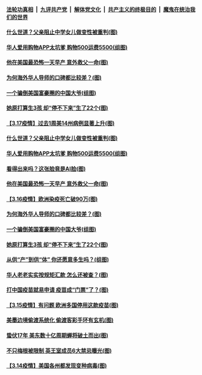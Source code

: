 ####  [法轮功真相](../../../../basic/blob/master/README.md?t=03181401) &nbsp;|&nbsp; [九评共产党](../../../../9ping.md/blob/master/README.md?t=03181401) &nbsp;|&nbsp; [解体党文化](../../../../jtdwh.md/blob/master/README.md?t=03181401)  &nbsp;|&nbsp; [共产主义的终极目的](../../../../gczydzjmd.md/blob/master/README.md?t=03181401) &nbsp;|&nbsp; [魔鬼在统治我们的世界](../../../../mgztzwmdsj.md/blob/master/README.md?t=03181401) 

#### [什么世道？父亲阻止中学女儿做变性被重判(图)](../pages/p3/965860.md?t=03181401) 

#### [华人爱用购物APP太坑爹 购物500运费5500(组图)](../pages/p3/965769.md?t=03181401) 

#### [他在美国最恐怖一天早产 意外救父一命(图)](../pages/p3/965792.md?t=03181401) 

#### [为何海外华人导师的口碑都比较差？(图)](../pages/p3/965757.md?t=03181401) 

#### [一个骗倒美国富豪圈的中国大爷(组图)](../pages/p3/965738.md?t=03181401) 

#### [她原打算生3孩 却“停不下来”生了22个(图)](../pages/p3/965736.md?t=03181401) 


#### [【3.17疫情】过去1周美14州病例显著上升(图)](../pages/p3/965884.md?t=03181401) 

#### [什么世道？父亲阻止中学女儿做变性被重判(图)](../pages/p3/965860.md?t=03181401) 

#### [华人爱用购物APP太坑爹 购物500运费5500(组图)](../pages/p3/965769.md?t=03181401) 

#### [看得出来吗？这张脸竟是AI脸(图)](../pages/p3/965851.md?t=03181401) 

#### [他在美国最恐怖一天早产 意外救父一命(图)](../pages/p3/965792.md?t=03181401) 

#### [【3.16疫情】欧洲染疫死亡破90万(图)](../pages/p3/965777.md?t=03181401) 

#### [为何海外华人导师的口碑都比较差？(图)](../pages/p3/965757.md?t=03181401) 

#### [一个骗倒美国富豪圈的中国大爷(组图)](../pages/p3/965738.md?t=03181401) 

#### [她原打算生3孩 却“停不下来”生了22个(图)](../pages/p3/965736.md?t=03181401) 

#### [从供“产”到供“体” 你还愿意多生吗？(组图)](../pages/p3/965685.md?t=03181401) 

#### [华人老老实实按规矩汇款 怎么还被查？(图)](../pages/p3/965666.md?t=03181401) 

#### [打中国疫苗就易申请 疫苗成“门票”了？(图)](../pages/p3/965662.md?t=03181401) 

#### [【3.15疫情】有问题 欧洲多国停用这款疫苗(图)](../pages/p3/965661.md?t=03181401) 

#### [美墨边境偷渡系统化 偷渡客彩手环有玄机(图)](../pages/p3/965652.md?t=03181401) 

#### [蛰伏17年 美东数十亿周期蝉将破土而出(图)](../pages/p3/965649.md?t=03181401) 


#### [不只梅根被限制 英王室成员6大禁忌曝光(图)](../pages/p3/965585.md?t=03181401) 


#### [【3.14疫情】美国各州都发现变种病毒(图)](../pages/p3/965577.md?t=03181401) 


